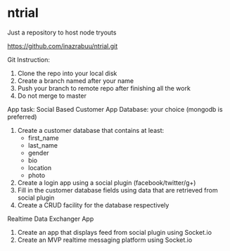 # ntrial
Just a repository to host node tryouts

https://github.com/inazrabuu/ntrial.git

Git Instruction:
1. Clone the repo into your local disk
2. Create a branch named after your name
3. Push your branch to remote repo after finishing all the work
4. Do not merge to master

App task:
Social Based Customer App
Database: your choice (mongodb is preferred)
1. Create a customer database that contains at least:
   - first_name
   - last_name
   - gender
   - bio
   - location
   - photo
2. Create a login app using a social plugin (facebook/twitter/g+)
3. Fill in the customer database fields using data that are retrieved from social plugin
4. Create a CRUD facility for the database respectively

Realtime Data Exchanger App
1. Create an app that displays feed from social plugin using Socket.io
2. Create an MVP realtime messaging platform using Socket.io